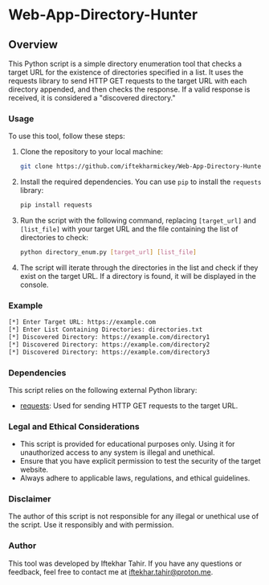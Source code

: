 # Web-App-Directory-Hunter

## Overview

This Python script is a simple directory enumeration tool that checks a target URL for the existence of directories specified in a list. It uses the requests library to send HTTP GET requests to the target URL with each directory appended, and then checks the response. If a valid response is received, it is considered a "discovered directory."

### Usage

To use this tool, follow these steps:

1. Clone the repository to your local machine:
   ```bash
   git clone https://github.com/iftekharmickey/Web-App-Directory-Hunter.git
   ````
2. Install the required dependencies. You can use `pip` to install the `requests` library:
   ```bash
   pip install requests
   ```
3. Run the script with the following command, replacing `[target_url]` and `[list_file]` with your target URL and the file containing the list of directories to check:
   ```bash
   python directory_enum.py [target_url] [list_file]
   ```
4. The script will iterate through the directories in the list and check if they exist on the target URL. If a directory is found, it will be displayed in the console.

### Example

```bash
[*] Enter Target URL: https://example.com
[*] Enter List Containing Directories: directories.txt
[*] Discovered Directory: https://example.com/directory1
[*] Discovered Directory: https://example.com/directory2
[*] Discovered Directory: https://example.com/directory3
```

### Dependencies

This script relies on the following external Python library:

- [requests](https://pypi.org/project/requests/): Used for sending HTTP GET requests to the target URL.

### Legal and Ethical Considerations

- This script is provided for educational purposes only. Using it for unauthorized access to any system is illegal and unethical.
- Ensure that you have explicit permission to test the security of the target website.
- Always adhere to applicable laws, regulations, and ethical guidelines.

### Disclaimer

The author of this script is not responsible for any illegal or unethical use of the script. Use it responsibly and with permission.

### Author

This tool was developed by Iftekhar Tahir. If you have any questions or feedback, feel free to contact me at iftekhar.tahir@proton.me.
